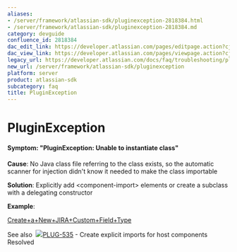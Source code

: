 ```yaml
---
aliases:
- /server/framework/atlassian-sdk/pluginexception-2818384.html
- /server/framework/atlassian-sdk/pluginexception-2818384.md
category: devguide
confluence_id: 2818384
dac_edit_link: https://developer.atlassian.com/pages/editpage.action?cjm=wozere&pageId=2818384
dac_view_link: https://developer.atlassian.com/pages/viewpage.action?cjm=wozere&pageId=2818384
legacy_url: https://developer.atlassian.com/docs/faq/troubleshooting/pluginexception
new_url: /server/framework/atlassian-sdk/pluginexception
platform: server
product: atlassian-sdk
subcategory: faq
title: PluginException
---
```

# PluginException

#### Symptom: "PluginException: Unable to instantiate class"

**Cause**: No Java class file referring to the class exists, so the automatic scanner for injection didn't know it needed to make the class importable

**Solution**: Explicitly add &lt;component-import&gt; elements or create a subclass with a delegating constructor

**Example**:

<a href="http://confluence.atlassian.com/display/DOCSPRINT/Plugin+Tutorial+-+Create+a+New+JIRA+Custom+Field+Type" class="external-link">Create+a+New+JIRA+Custom+Field+Type</a>

See also  <a href="https://ecosystem.atlassian.net/browse/PLUG-535?src=confmacro" class="jira-issue-key"><img src="https://ecosystem.atlassian.net/secure/viewavatar?size=xsmall&amp;avatarId=15303&amp;avatarType=issuetype" class="icon" />PLUG-535</a> - Create explicit imports for host components Resolved































































